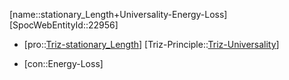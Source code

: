 ﻿---
type: TrizContradiction
aliases:
- stationary_Length+Universality-Energy-Loss
license: CC BY-SA 4.0
copyright: https://github.com/SpocWeb
IsDeleted: false
IsReadOnly: false
Confidential: public
tags: 
- Triz/Contradiction
---
[name::stationary_Length+Universality-Energy-Loss]
[SpocWebEntityId::22956]
+ [pro::[Triz-stationary_Length](tech/Triz/Parameter/Triz-stationary_Length.md)]
[Triz-Principle::[Triz-Universality](tech/Triz/Principle/Triz-Universality.md)]
- [con::Energy-Loss]

